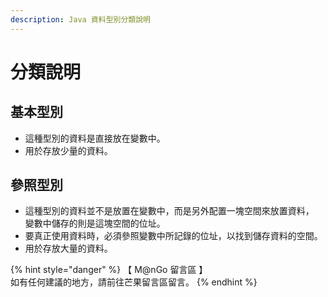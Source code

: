 ```yaml
---
description: Java 資料型別分類說明
---
```


# 分類說明

## 基本型別

* 這種型別的資料是直接放在變數中。
* 用於存放少量的資料。

## 參照型別

* 這種型別的資料並不是放置在變數中，而是另外配置一塊空間來放置資料，\
  變數中儲存的則是這塊空間的位址。
* 要真正使用資料時，必須參照變數中所記錄的位址，以找到儲存資料的空間。
* 用於存放大量的資料。

{% hint style="danger" %}
【 M@nGo 留言區 】\
如有任何建議的地方，請前往芒果留言區留言。
{% endhint %}

